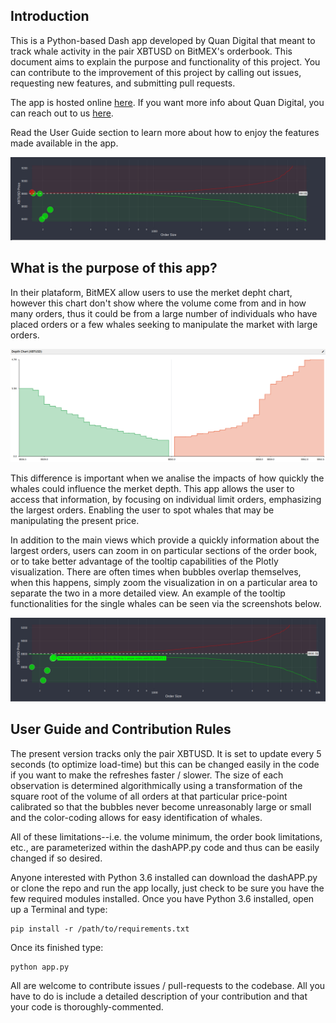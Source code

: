 ## Introduction

This is a Python-based Dash app developed by Quan Digital that meant to track whale activity in the pair XBTUSD on BitMEX's orderbook. This document aims to explain the purpose and functionality of this project. You can contribute to the improvement of this project by calling out issues, requesting new features, and submitting pull requests.

The app is hosted online [here](xbtwatcher.com). 
If you want more info about Quan Digital, you can reach out to us [here](https://www.quan.digital). 

Read the User Guide section to learn more about how to enjoy the features made available in the app. 

<p align="center"><img src="screenshot/screenshot1.png"></p>

## What is the purpose of this app?

In their plataform, BitMEX allow users to use the merket depht chart, however this chart don't show where the volume come from and in how many orders, thus it could be from a large number of individuals who have placed orders or a few whales seeking to manipulate the market with large orders.

<p align="center"><img src="screenshot/screenshot2.png"></p>

This difference is important when we analise the impacts of  how quickly the whales could influence the merket depth. This app allows the user to access that information, by focusing on individual limit orders, emphasizing the largest orders. Enabling the user to spot whales that may be manipulating the present price.

In addition to the main views which provide a quickly  information about the largest orders, users can zoom in on particular sections of the order book, or to take better advantage of the tooltip capabilities of the Plotly visualization. There are often times when bubbles overlap themselves, when this happens, simply zoom the visualization in on a particular area to separate the two in a more detailed view. An example of the tooltip functionalities for the single whales can be seen via the screenshots below.

<p align="center"><img src="screenshot/screenshot3.png"></p>

## User Guide and Contribution Rules

The present version tracks  only the pair XBTUSD. It is set to update every 5 seconds (to optimize load-time) but this can be changed easily in the code if you want to make the refreshes faster / slower. 
The size of each observation is determined algorithmically using a transformation of the square root of the volume of all orders at that particular price-point calibrated so that the bubbles never become unreasonably large or small and  the color-coding allows for easy identification of whales. 

All of these limitations--i.e. the volume minimum, the order book limitations, etc., are parameterized within the dashAPP.py code and thus can be easily changed if so desired.

Anyone interested with Python 3.6 installed can download the dashAPP.py or clone the repo and run the app locally, just check to be sure you have the few required modules installed. Once you have Python 3.6 installed, open up a Terminal and type:

    pip install -r /path/to/requirements.txt

Once its finished type:

    python app.py


All are welcome to contribute issues / pull-requests to the codebase. All you have to do is include a detailed description of your contribution and that your code is thoroughly-commented.